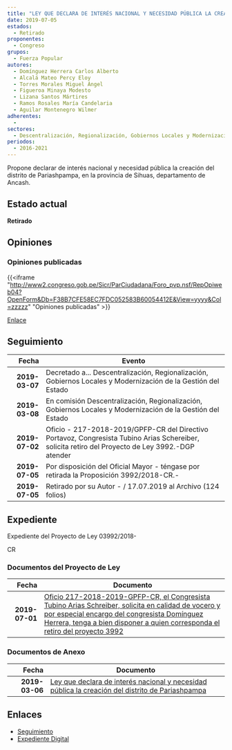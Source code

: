 ```yaml
---
title: "LEY QUE DECLARA DE INTERÉS NACIONAL Y NECESIDAD PÚBLICA LA CREACIÓN DEL DISTRITO DE PARIASHPAMPA"
date: 2019-07-05
estados: 
  - Retirado
proponentes: 
  - Congreso
grupos: 
  - Fuerza Popular
autores: 
  - Domínguez Herrera Carlos Alberto
  - Alcalá Mateo Percy Eloy
  - Torres Morales Miguel Ángel
  - Figueroa Minaya Modesto
  - Lizana Santos Mártires
  - Ramos Rosales María Candelaria
  - Aguilar Montenegro Wilmer
adherentes: 
  - 
sectores: 
  - Descentralización, Regionalización, Gobiernos Locales y Modernización de la Gestión del Estado
periodos: 
  - 2016-2021
---
```


Propone declarar de interés nacional y necesidad pública la creación del distrito de Pariashpampa, en la provincia de Sihuas, departamento de Ancash.


## Estado actual

**Retirado**

## Opiniones

### Opiniones publicadas

{{<iframe "http://www2.congreso.gob.pe/Sicr/ParCiudadana/Foro_pvp.nsf/RepOpiweb04?OpenForm&Db=F38B7CFE58EC7FDC052583B60054412E&View=yyyy&Col=zzzzz" "Opiniones publicadas" >}}

[Enlace](http://www2.congreso.gob.pe/Sicr/ParCiudadana/Foro_pvp.nsf/RepOpiweb04?OpenForm&Db=F38B7CFE58EC7FDC052583B60054412E&View=yyyy&Col=zzzzz)

## Seguimiento

| Fecha | Evento |
|------:|--------|
| **2019-03-07** | Decretado a... Descentralización, Regionalización, Gobiernos Locales y Modernización de la Gestión del Estado|
| **2019-03-08** | En comisión Descentralización, Regionalización, Gobiernos Locales y Modernización de la Gestión del Estado|
| **2019-07-02** | Oficio - 217-2018-2019/GPFP-CR del Directivo Portavoz, Congresista Tubino Arias Schereiber, solicita retiro del Proyecto de Ley 3992.-DGP atender|
| **2019-07-05** | Por disposición del Oficial Mayor - téngase por retirada la Proposición 3992/2018-CR.-|
| **2019-07-05** | Retirado por su Autor - / 17.07.2019 al Archivo (124 folios)|


## Expediente

Expediente del Proyecto de Ley 03992/2018-

CR


### Documentos del Proyecto de Ley

| Fecha | Documento |
|------:|--------|
| **2019-07-01** | [Oficio 217-2018-2019-GPFP-CR, el Congresista Tubino Arias Schreiber, solicita en calidad de vocero y por especial encargo del congresista Domínguez Herrera, tenga a bien disponer a quien corresponda el retiro del proyecto 3992](http://www.leyes.congreso.gob.pe/Documentos/2016_2021/Retiro_de_Proyecto/OFICIO-217-2018-2019-GPFP-CR.pdf) |

### Documentos de Anexo

| Fecha | Documento |
|------:|--------|
| **2019-03-06** | [Ley que declara de interés nacional y necesidad pública la creación del distrito de Pariashpampa](http://www.leyes.congreso.gob.pe/Documentos/2016_2021/Proyectos_de_Ley_y_de_Resoluciones_Legislativas/PL0399220190306..pdf) |

## Enlaces 

- [Seguimiento](http://www2.congreso.gob.pe/Sicr/TraDocEstProc/CLProLey2016.nsf/f7fff46988ca05b1052578e100829cc7/fb98e1531713a8db052583b5007ba88a?OpenDocument)
- [Expediente Digital](http://www2.congreso.gob.pe/Sicr/TraDocEstProc/CLProLey2016.nsf/f7fff46988ca05b1052578e100829cc7/fb98e1531713a8db052583b5007ba88a?OpenDocument&Click=05257FB7005EB655.eb71d0cf91d8294e05256cdf006b5706/$Body/0.1C6C)
